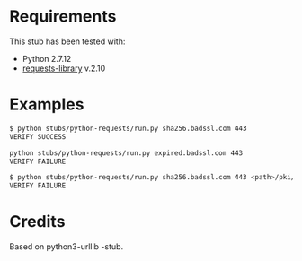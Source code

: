 
# Requirements

This stub has been tested with:
 * Python 2.7.12
 * [requests-library](http://docs.python-requests.org/en/master/) v.2.10

# Examples

```sh
$ python stubs/python-requests/run.py sha256.badssl.com 443
VERIFY SUCCESS

python stubs/python-requests/run.py expired.badssl.com 443
VERIFY FAILURE

$ python stubs/python-requests/run.py sha256.badssl.com 443 <path>/pki/certs/theonlycertitrust.crt
VERIFY FAILURE
```

# Credits

Based on python3-urllib -stub.
